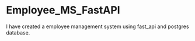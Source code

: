# Employee_MS_FastAPI
I have created a employee management system using fast_api and postgres database.
